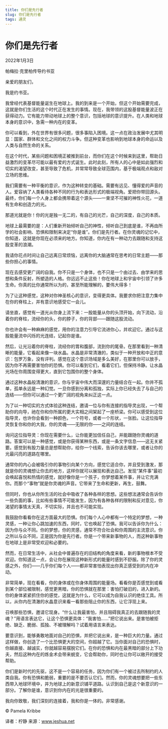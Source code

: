 ```yaml
--- 
title: 你们是先行者 
slug: 你们是先行者 
tags: 通灵 
--- 
```

# 你们是先行者

2022年1月3日

帕梅拉·克里柏传导约书亚

亲爱的朋友们，

我是约书亚。

我曾经代表基督能量诞生在地球上。我的到来是一个开始，但这个开始需要完成，这就是你们生活的这个时代正在发生的事情。现在，我带领的这股基督能量波正在获得动力。它有能力带动地球上的整个意识，包括地球的意识提升。在人类和地球本身的意识中，急需一种内在的变革。

你可以看到，外在世界有很多问题，很多事陷入困境。这一点在政治发展中尤其明显：国家、群体和文化之间的权力斗争。但这种变革也影响到地球本身的命运以及人类与自然生命的关系。

在这个时代，某些问题和困境正被推到前台，而你们在这个时候来到这里，帮助日益激烈的变革尽可能以最有爱的方式诞生。此时此刻，所有人的心中是如此强烈和切实的渴望改变，甚至导致了危机，并常常导致全球范围内，基于极端观点和敌对立场的思维。

我们需要有一种平衡的意识，作为这种转变的基础。需要有远见、懂得爱的声音的人。爱容纳了人类看待各种不同的行为和表达形式的极端视角。爱把你带回源头。最终，你们每一个人身上都会携带着这个源头——一束坚不可摧的神性火花，一道有生命和创造力的光。

那道光就是你！你的光是独一无二的，有自己的光芒，自己的深度，自己的本质。

地球上最需要的是：人们重新开始倾听自己的神性，倾听自己到底是谁，不再由所学的社会影响、恐惧和限制来决定“你是谁”。你们是先行者。在你灵魂的记忆中，你知道，这就是你现在必须来的地方。你知道，你内在有一种动力去跟随和支持这股变革的浪潮。

我请你花点时间让自己远离日常烦恼，远离你的大脑通常在思考的日常主题——那些你担心的事情。

现在去感受更广阔的自我。你不只是一个身体，也不只是一个由过去、由学来的思想和条件反射，所塑造的人格。你远远不止这些！你在地球上和宇宙中引领了许多生命。你真的比你通常所以为的，甚至所能理解的，要伟大得多！

为了让这种感觉，这种对你神圣核心的意识，变得更具体。我要求你把注意力集中在你的脊柱上，并有意识地感受它一会儿。

请坐直，感觉有一道光从你身上流下来：一股能量从你的头顶开始，向下流动，沿着你的脊柱，流经你的头，你的脖子，你的背部——跟随这股流动。

你也许会有一种麻麻的感觉，用你的注意力引导它流进你心，并欢迎它。通过与这股能量流中闪烁的光连结，记起你是谁。

然后，让光沿着你的脊柱，流经你的胃和腹部，流到你的尾骨。在那里看到一种清晰的能量，它看起来像一块水晶。水晶是非常清澈的，类似于一种开放和中正的意识：包罗万象，没有评判。感觉在这个意识场域是多么美好，在那里你可以放手，因为你不再需要害怕你的恐惧。你可以看到它们，看着它们，但保持冷静。让水晶光场在你周围变得更大，直到它包围你的整个身体。

通过这种水晶般清澈的意识，你与宇宙中伟大而深邃的力量结合在一起。你并不孤单，孤单永远是一种幻觉。一旦你感到分离和孤独，实际上你已经失去了与自己的连结——但你可以通过一个更广阔的视角来纠正这一点。

为了以一种切实的方式体验这种连结，邀请一位与你有连接的指导灵出现，一个帮助你的向导，祂在你和你所属的更大实相之间架起了一座桥梁。你可以感受到这位指导灵，也许你会看到一种颜色，一个符号，或者一个形状，一张脸。让这位指导灵恢复你和你的大我，你的灵魂——无限的你——之间的连结。

询问这位指导灵：你现在需要什么，让你能更加信任自己，并能跟随你灵魂的道路。答案可以是一种感觉，或是你获得某种东西，或是一条文字信息——这无关紧要。感觉到有股力量总是想帮助你，给你一个线索，告诉你该去哪里，或者让你的光最闪亮的道路在哪里。

通常你的内心会被吸引你的事物引向某个方向，感觉它适合你，并且受到激发，那就是你的灵魂想让你去的地方，这样你就可以展现和表达自己。发现“某件事”最初会唤起喜悦和热情的感觉，就好像你是一个孩子，你梦想着某件事，并让它充满你。而那个“事物”就是你灵魂的声音。它带来了生命和更新，再生，鼓舞。

但同时，你也从你所生活的社会中吸收了各种各样的思想。这些想法通常会告诉你一些负面的事，比如有些事情不可能发生，因为有各种各样的限制和反对意见，你渴望的事情太天真，不切实际，并且也不可能实现。

我鼓励你看看你在这方面最大的恐惧。你们每个人心中都有一个特定的梦想，一种灵感，一种让你心跳加速的东西，同时，它也唤起了恐惧。我可以告诉你为什么：因为你与众不同。你的梦想，你的灵感，通常不符合社会和你周围的主流意识。你之所以与众不同，正是因为你是先行者。你是一个带来新事物的人，而这种新事物在地球上是非常受欢迎和必要的。

然而，在日常生活中，从社会中普遍存在的旧结构的角度来看，新的事物根本不受欢迎。你知道这一点，会让你在展现这种新形式的能量时感到不舒服。除了你的灵感之外，你们——几乎你们每个人——都非常害怕表现出你真正感受到的内在冲动。

非常简单，现在看看，你的身体或在你身体周围的能量场。看看你是否感觉到或看到某个部位被限制，感觉更黑暗，你的恐惧就在那里：害怕打破旧的，进入新的。你的身体紧紧抓住你的感觉，这就是为什么，它可以成为自我认识的绝佳工具。所以，从你内在清澈的水晶意识来看一看那些阻止你的东西，让它浮现上来。

召唤那些恐惧，邀请它现身。“什么让我最害怕，并且阻碍我真正的去跟随我的灵魂？”用语言表达它，让这个恐惧更具体：“我害怕……”把它说出来。是害怕被拒绝、缺乏、脆弱、孤独、不被理解吗？试着用语言来表达。

要意识到，能够勇敢地面对自己的恐惧，并把它说出来，是一种巨大的力量。通过这样做，你创造了一个比恐惧更大的空间，你超越了它。当你面对自己的恐惧时，你越直接、越诚实，你就越容易摆脱它们。在你的恐惧和内在最黑暗的部分上下功夫，然后这种内在的炼金术会带来蜕变，它会帮助你，同时也让你可以敞开的接受帮助。

你们是新时代的先驱，这不是一个容易的任务，因为你们有一个被过去所制约的人类自我。你有恐惧和脆弱，重要的是不要否认它们。然而，你的灵魂想要把一些东西带入地球环境中，并为地球上的新意识铺平道路。认识到自己是这个新意识的一部分。了解你是谁，意识到你内在的光是很重要的。

我向你致敬，我们深刻的连接着，我和你是一体的。非常感谢。

© Pamela Kribbe

译者：柠静 来源：www.jeshua.net